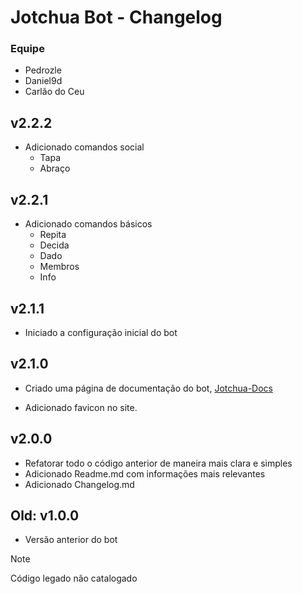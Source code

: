 # Jotchua Bot - Changelog

### Equipe
 - Pedrozle
 - Daniel9d
 - Carlão do Ceu

## v2.2.2

-   Adicionado comandos social
    -   Tapa
    -   Abraço

## v2.2.1

-   Adicionado comandos básicos
    -   Repita
    -   Decida
    -   Dado
    -   Membros
    -   Info

## v2.1.1

-   Iniciado a configuração inicial do bot

## v2.1.0

-   Criado uma página de documentação do bot, [Jotchua-Docs](https://pedrozle.github.io/jotchua-bot)

-   Adicionado favicon no site.

## v2.0.0

-   Refatorar todo o código anterior de maneira mais clara e simples
-   Adicionado Readme.md com informações mais relevantes
-   Adicionado Changelog.md

## Old: v1.0.0

-   Versão anterior do bot

> [!NOTE]  
> Código legado não catalogado
